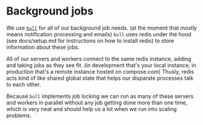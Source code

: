 # Background jobs

We use [`bull`](https://github.com/OptimalBits/bull) for all of our background job needs. (at the moment that mostly means notification processing and emails) `bull` uses redis under the hood (see docs/setup.md for instructions on how to install redis) to store information about these jobs.

All of our servers and workers connect to the same redis instance, adding and taking jobs as they see fit. (in development that's your local instance, in production that's a remote instance hosted on compose.com) Thusly, redis acts kind of like shared global state that helps our disparate processes talk to each other.

Because `bull` implements job locking we can run as many of these servers and workers in parallel without any job getting done more than one time, which is very neat and should help us a lot when we run into scaling problems.

